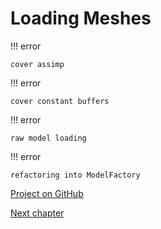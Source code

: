 # Loading Meshes

!!! error

    cover assimp

!!! error

    cover constant buffers

!!! error

    raw model loading

!!! error

    refactoring into ModelFactory

[Project on GitHub](https://github.com/GraphicsProgramming/learnd3d11/tree/main/src/Cpp/1-getting-started/1-3-2-LoadingMeshes)

[Next chapter](./1-3-3-dear-imgui.md)
